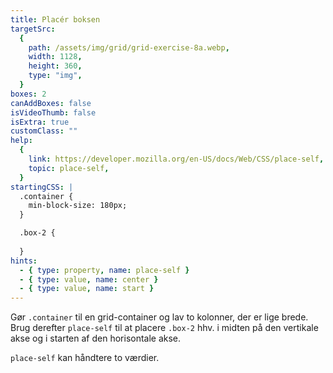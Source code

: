 ```yaml
---
title: Placér boksen
targetSrc:
  {
    path: /assets/img/grid/grid-exercise-8a.webp,
    width: 1128,
    height: 360,
    type: "img",
  }
boxes: 2
canAddBoxes: false
isVideoThumb: false
isExtra: true
customClass: ""
help:
  {
    link: https://developer.mozilla.org/en-US/docs/Web/CSS/place-self,
    topic: place-self,
  }
startingCSS: |
  .container {
    min-block-size: 180px;
  }

  .box-2 {
    
  }
hints:
  - { type: property, name: place-self }
  - { type: value, name: center }
  - { type: value, name: start }
---
```


Gør <code class="token selector">.container</code> til en grid-container og lav to kolonner, der er lige brede. Brug derefter `place-self` til at placere <code class="token selector">.box-2</code> hhv. i midten på den vertikale akse og i starten af den horisontale akse.

`place-self` kan håndtere to værdier.
